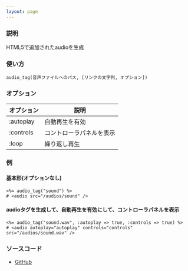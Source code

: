 ```yaml
---
layout: page
---
```

### 説明
HTML5で追加されたaudioを生成

### 使い方
    audio_tag(音声ファイルへのパス, [リンクの文字列, オプション])

### オプション

オプション     | 説明
--------- | ------------
:autoplay | 自動再生を有効
:controls | コントローラパネルを表示
:loop     | 繰り返し再生

### 例
#### 基本形(オプションなし)
    <%= audio_tag("sound") %>
    # <audio src="/audios/sound" />

#### audioタグを生成して、自動再生を有効にして、コントローラパネルを表示
    <%= audio_tag("sound.wav", :autoplay => true, :controls => true) %>
    # <audio autoplay="autoplay" controls="controls" src="/audios/sound.wav" />

### ソースコード
* [GitHub](https://github.com/rails/rails/blob/71c7fd101324046995d8f7e51e78475c0e37ec1a/actionview/lib/action_view/helpers/asset_tag_helper.rb#L299)